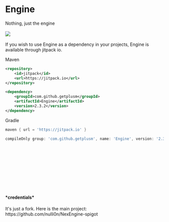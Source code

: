 # Engine
Nothing, just the engine
<br><br>
[![](https://jitpack.io/v/getplusm/Engine.svg)](https://jitpack.io/#getplusm/Engine)
<br><br>
If you wish to use Engine as a dependency in your projects, Engine is available through jitpack io.

Maven
```xml
<repository>
    <id>jitpack</id>
    <url>https://jitpack.io</url>
</repository>

<dependency>
    <groupId>com.github.getplusm</groupId>
    <artifactId>Engine</artifactId>
    <version>2.3.2</version>
</dependency>
```
Gradle
```gradle
maven { url = 'https://jitpack.io' }

compileOnly group: 'com.github.getplusm', name: 'Engine', version: '2.3.2'
```

<br><br><br><br><br><br><br><br>

<h4>*credentials*</h4>
It's just a fork. Here is the main project:
<br>
https://github.com/nulli0n/NexEngine-spigot
